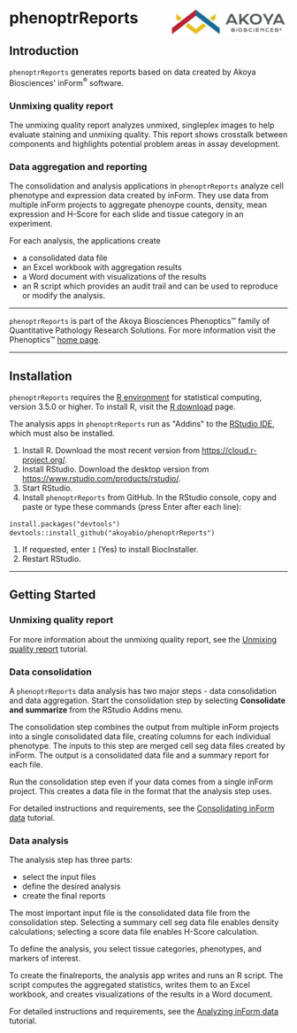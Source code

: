 # phenoptrReports <img src="man/figures/Akoya.png" align="right" height="50px" />

## Introduction

`phenoptrReports` generates reports based on  data
created by Akoya Biosciences' inForm<sup>&reg;</sup> software.

### Unmixing quality report

The unmixing quality report analyzes unmixed, singleplex images
to help evaluate staining and unmixing quality. This report
shows crosstalk between components and
highlights potential problem areas in assay development.

### Data aggregation and reporting

The consolidation and analysis applications in
`phenoptrReports` analyze cell phenotype and expression data
created by inForm. They use data from multiple inForm projects
to aggregate phenoype counts, density, 
mean expression and
H-Score for each slide and tissue category in an experiment. 

For each analysis, the applications create 

- a consolidated data file
- an Excel workbook with aggregation results
- a Word document with visualizations of the results
- an R script which provides
  an audit trail and can be used to reproduce or modify the analysis.

----

`phenoptrReports` is part of the Akoya Biosciences Phenoptics&trade; family of
Quantitative Pathology Research Solutions. For more information
visit the Phenoptics&trade;
[home page](http://www.perkinelmer.com/cancer-immunology/index.html).

----

## Installation

`phenoptrReports` requires the [R environment](https://www.r-project.org/) 
for statistical computing, version 3.5.0 or higher. To install R,
visit the [R download](https://cloud.r-project.org/) page.

The analysis apps in `phenoptrReports` run as "Addins" to
the [RStudio IDE](https://www.rstudio.com/products/rstudio/), which must also
be installed.

1. Install R. Download the most recent version from  https://cloud.r-project.org/.
1. Install RStudio. Download the desktop version from https://www.rstudio.com/products/rstudio/.
1. Start RStudio.
1. Install `phenoptrReports` from GitHub. In the RStudio console, 
copy and paste or type these commands (press Enter after each line):
```
install.packages("devtools")
devtools::install_github("akoyabio/phenoptrReports")
```
1. If requested, enter `1` (Yes) to install BiocInstaller.
1. Restart RStudio.

----

## Getting Started

### Unmixing quality report

For more information about the unmixing quality report, see the 
[Unmixing quality report](articles/unmixing_quality_report.html) tutorial.


### Data consolidation

A `phenoptrReports` data analysis has two major steps - data consolidation and data
aggregation. Start the consolidation step by selecting **Consolidate and summarize** from
the RStudio Addins menu.

The consolidation step combines the output from multiple inForm projects into a 
single consolidated data file, creating columns for each individual
phenotype. The inputs to this step are merged cell seg
data files created by inForm. The output is a consolidated data file and a
summary report for each file. 

Run the consolidation step even if your data comes from a single
inForm project. This creates a data file in the format that the analysis
step uses.

For detailed instructions and requirements, see the 
[Consolidating inForm data](articles/consolidation.html) tutorial.

### Data analysis

The analysis step has three parts: 

- select the input files
- define the desired analysis
- create the final reports

The most important input file is the consolidated data file from
the consolidation step. Selecting a summary cell seg data file enables
density calculations; selecting a score data file enables H-Score calculation.

To define the analysis, you select tissue categories, phenotypes, and markers of 
interest.

To create the finalreports, the analysis app writes and runs an R script.
The script computes the aggregated statistics, writes them to an Excel
workbook, and creates visualizations of the results in a Word document.

For detailed instructions and requirements, see the 
[Analyzing inForm data](articles/analysis.html) tutorial.

